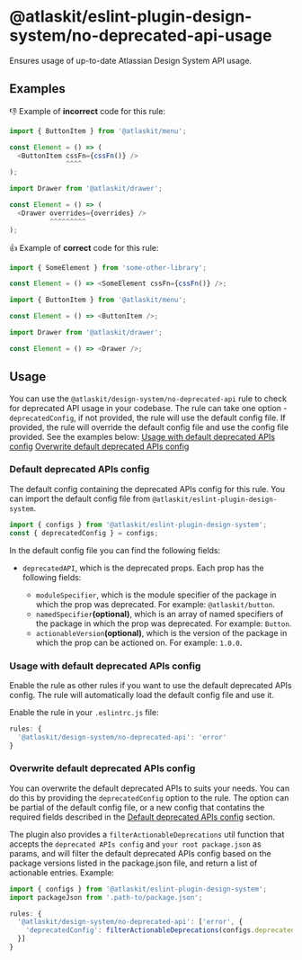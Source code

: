 # @atlaskit/eslint-plugin-design-system/no-deprecated-api-usage

Ensures usage of up-to-date Atlassian Design System API usage.

## Examples

👎 Example of **incorrect** code for this rule:

```js
import { ButtonItem } from '@atlaskit/menu';

const Element = () => (
  <ButtonItem cssFn={cssFn()} />
              ^^^^
);
```

```js
import Drawer from '@atlaskit/drawer';

const Element = () => (
  <Drawer overrides={overrides} />
          ^^^^^^^^^
);
```

👍 Example of **correct** code for this rule:

```js
import { SomeElement } from 'some-other-library';

const Element = () => <SomeElement cssFn={cssFn()} />;
```

```js
import { ButtonItem } from '@atlaskit/menu';

const Element = () => <ButtonItem />;
```

```js
import Drawer from '@atlaskit/drawer';

const Element = () => <Drawer />;
```

## Usage

You can use the `@atlaskit/design-system/no-deprecated-api` rule to check for deprecated API usage in your codebase. The rule can take one option - `deprecatedConfig`, if not provided, the rule will use the default config file. If provided, the rule will override the default config file and use the config file provided.
See the examples below:
[Usage with default deprecated APIs config](###Usage-with-default-deprecated-APIs-config)
[Overwrite default deprecated APIs config](###Overwrite-default-deprecated-APIs-config)

### Default deprecated APIs config

The default config containing the deprecated APIs config for this rule. You can import the default config file from `@atlaskit/eslint-plugin-design-system`.

```js
import { configs } from '@atlaskit/eslint-plugin-design-system';
const { deprecatedConfig } = configs;
```

In the default config file you can find the following fields:

- `deprecatedAPI`, which is the deprecated props. Each prop has the following fields:

  - `moduleSpecifier`, which is the module specifier of the package in which the prop was deprecated. For example: `@atlaskit/button`.
  - `namedSpecifier`**(optional)**, which is an array of named specifiers of the package in which the prop was deprecated. For example: `Button`.
  - `actionableVersion`**(optional)**, which is the version of the package in which the prop can be actioned on. For example: `1.0.0`.

### Usage with default deprecated APIs config

Enable the rule as other rules if you want to use the default deprecated APIs config. The rule will automatically load the default config file and use it.

Enable the rule in your `.eslintrc.js` file:

```js
rules: {
  '@atlaskit/design-system/no-deprecated-api': 'error'
}
```

### Overwrite default deprecated APIs config

You can overwrite the default deprecated APIs to suits your needs. You can do this by providing the `deprecatedConfig` option to the rule. The option can be partial of the default config file, or a new config that contatins the required fields described in the [Default deprecated APIs config](###Default-deprecated-APIs-config) section.

The plugin also provides a `filterActionableDeprecations` util function that accepts the `deprecated APIs config` and `your root package.json` as params, and will filter the default deprecated APIs config based on the package versions listed in the package.json file, and return a list of actionable entries.
Example:

```js
import { configs } from '@atlaskit/eslint-plugin-design-system';
import packageJson from '.path-to/package.json';

rules: {
  '@atlaskit/design-system/no-deprecated-api': ['error', {
    'deprecatedConfig': filterActionableDeprecations(configs.deprecatedConfig, JSON.parse(packageJson)),
  }]
}
```
